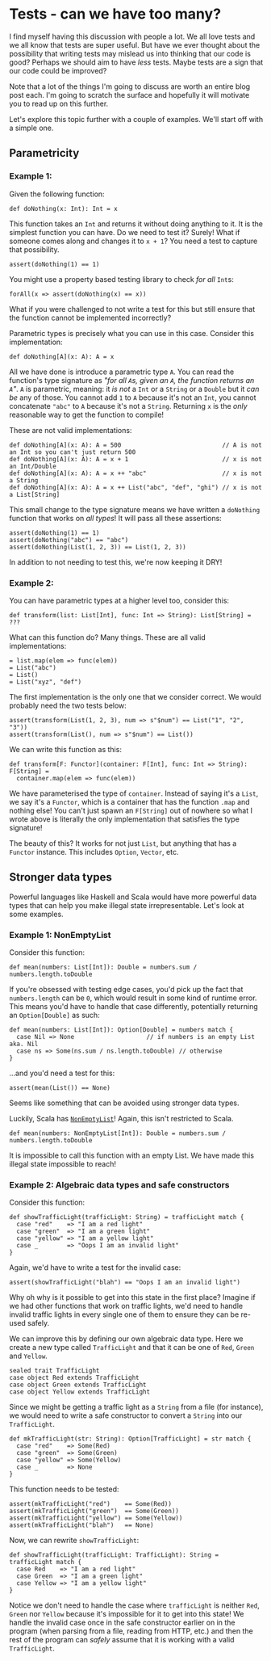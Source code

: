 # Tests - can we have too many?

I find myself having this discussion with people a lot. We all love tests and we all know that tests are super useful. But have we ever thought about the possibility that writing tests may mislead us into thinking that our code is good? Perhaps we should aim to have _less_ tests. Maybe tests are a sign that our code could be improved?

Note that a lot of the things I'm going to discuss are worth an entire blog post each. I'm going to scratch the surface and hopefully it will motivate you to read up on this further.

Let's explore this topic further with a couple of examples. We'll start off with a simple one.

## Parametricity

### Example 1:

Given the following function:

```
def doNothing(x: Int): Int = x
```

This function takes an `Int` and returns it without doing anything to it. It is the simplest function you can have. Do we need to test it? Surely! What if someone comes along and changes it to `x + 1`? You need a test to capture that possibility.

```
assert(doNothing(1) == 1)
```

You might use a property based testing library to check _for all_ `Int`s:

```
forAll(x => assert(doNothing(x) == x))
```

What if you were challenged to not write a test for this but still ensure that the function cannot be implemented incorrectly?

Parametric types is precisely what you can use in this case. Consider this implementation:

```
def doNothing[A](x: A): A = x
```

All we have done is introduce a parametric type `A`. You can read the function's type signature as _"for all `A`s, given an `A`, the function returns an `A`"_. `A` is parametric, meaning: it _is not_ a `Int` or a `String` or a `Double` but it _can be_ any of those. You cannot add `1` to `A` because it's not an `Int`, you cannot concatenate `"abc"` to `A` because it's not a `String`. Returning `x` is the _only_ reasonable way to get the function to compile!

These are not valid implementations:

```
def doNothing[A](x: A): A = 500                            // A is not an Int so you can't just return 500
def doNothing[A](x: A): A = x + 1                          // x is not an Int/Double
def doNothing[A](x: A): A = x ++ "abc"                     // x is not a String
def doNothing[A](x: A): A = x ++ List("abc", "def", "ghi") // x is not a List[String]
```

This small change to the type signature means we have written a `doNothing` function that works on _all types_! It will pass all these assertions:

```
assert(doNothing(1) == 1)
assert(doNothing("abc") == "abc")
assert(doNothing(List(1, 2, 3)) == List(1, 2, 3))
```

In addition to not needing to test this, we're now keeping it DRY!

### Example 2:

You can have parametric types at a higher level too, consider this:

```
def transform(list: List[Int], func: Int => String): List[String] = ???
```

What can this function do? Many things. These are all valid implementations:

```
= list.map(elem => func(elem))
= List("abc")
= List()
= List("xyz", "def")
```

The first implementation is the only one that we consider correct. We would probably need the two tests below:

```
assert(transform(List(1, 2, 3), num => s"$num") == List("1", "2", "3"))
assert(transform(List(), num => s"$num") == List())
```

We can write this function as this:

```
def transform[F: Functor](container: F[Int], func: Int => String): F[String] =
  container.map(elem => func(elem))
```

We have parameterised the type of `container`. Instead of saying it's a `List`, we say it's a `Functor`, which is a container that has the function `.map` and nothing else! You can't just spawn an `F[String]` out of nowhere so what I wrote above is literally the only implementation that satisfies the type signature!

The beauty of this? It works for not just `List`, but anything that has a `Functor` instance. This includes `Option`, `Vector`, etc. 

## Stronger data types

Powerful languages like Haskell and Scala would have more powerful data types that can help you make illegal state irrepresentable. Let's look at some examples.

### Example 1: NonEmptyList

Consider this function:

```
def mean(numbers: List[Int]): Double = numbers.sum / numbers.length.toDouble
```

If you're obsessed with testing edge cases, you'd pick up the fact that `numbers.length` can be `0`, which would result in some kind of runtime error. This means you'd have to handle that case differently, potentially returning an `Option[Double]` as such:

```
def mean(numbers: List[Int]): Option[Double] = numbers match {
  case Nil => None                    // if numbers is an empty List aka. Nil
  case ns => Some(ns.sum / ns.length.toDouble) // otherwise
}
```

...and you'd need a test for this:

```
assert(mean(List()) == None)
```

Seems like something that can be avoided using stronger data types.

Luckily, Scala has [`NonEmptyList`](https://typelevel.org/cats/datatypes/nel.html)! Again, this isn't restricted to Scala.

```
def mean(numbers: NonEmptyList[Int]): Double = numbers.sum / numbers.length.toDouble
```

It is impossible to call this function with an empty List. We have made this illegal state impossible to reach!

### Example 2: Algebraic data types and safe constructors

Consider this function:

```
def showTrafficLight(trafficLight: String) = trafficLight match {
  case "red"    => "I am a red light"
  case "green"  => "I am a green light"
  case "yellow" => "I am a yellow light"
  case _        => "Oops I am an invalid light"
}
```

Again, we'd have to write a test for the invalid case:

```
assert(showTrafficLight("blah") == "Oops I am an invalid light")
```

Why oh why is it possible to get into this state in the first place? Imagine if we had other functions that work on traffic lights, we'd need to handle invalid traffic lights in every single one of them to ensure they can be re-used safely.

We can improve this by defining our own algebraic data type. Here we create a new type called `TrafficLight` and that it can be one of `Red`, `Green` and `Yellow`.

```
sealed trait TrafficLight
case object Red extends TrafficLight
case object Green extends TrafficLight
case object Yellow extends TrafficLight
```

Since we might be getting a traffic light as a `String` from a file (for instance), we would need to write a safe constructor to convert a `String` into our `TrafficLight`.

```
def mkTrafficLight(str: String): Option[TrafficLight] = str match {
  case "red"    => Some(Red)
  case "green"  => Some(Green)
  case "yellow" => Some(Yellow)
  case _        => None
}
```

This function needs to be tested:

```
assert(mkTrafficLight("red")    == Some(Red))
assert(mkTrafficLight("green")  == Some(Green))
assert(mkTrafficLight("yellow") == Some(Yellow))
assert(mkTrafficLight("blah")   == None)
```

Now, we can rewrite `showTrafficLight`:

```
def showTrafficLight(trafficLight: TrafficLight): String = trafficLight match {
  case Red    => "I am a red light"
  case Green  => "I am a green light"
  case Yellow => "I am a yellow light"
}
```

Notice we don't need to handle the case where `trafficLight` is neither `Red`, `Green` nor `Yellow` because it's impossible for it to get into this state! We handle the invalid case once in the safe constructor earlier on in the program (when parsing from a file, reading from HTTP, etc.) and then the rest of the program can _safely_ assume that it is working with a valid `TrafficLight`.
